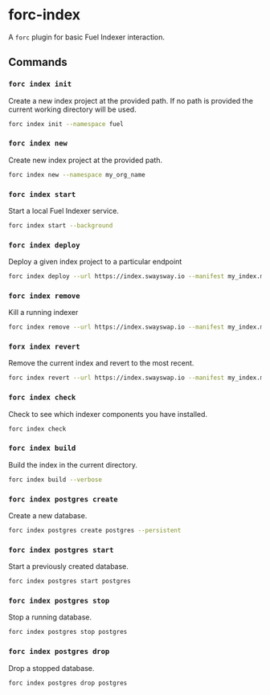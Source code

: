# forc-index

A `forc` plugin for basic Fuel Indexer interaction.

## Commands

### `forc index init`

Create a new index project at the provided path. If no path is provided the current working directory will be used.

```bash
forc index init --namespace fuel
```

### `forc index new`

Create new index project at the provided path.

```bash
forc index new --namespace my_org_name
```

### `forc index start`

Start a local Fuel Indexer service.

```bash
forc index start --background
```

### `forc index deploy`

Deploy a given index project to a particular endpoint

```bash
forc index deploy --url https://index.swaysway.io --manifest my_index.manifest.yaml
```

### `forc index remove`

Kill a running indexer

```bash
forc index remove --url https://index.swayswap.io --manifest my_index.manifest.yaml
```

### `forx index revert`
Remove the current index and revert to the most recent.

```bash
forc index revert --url https://index.swayswap.io --manifest my_index.manifest.yaml
```

### `forc index check`

Check to see which indexer components you have installed.

```bash
forc index check
```

### `forc index build`

Build the index in the current directory.

```bash
forc index build --verbose
```

### `forc index postgres create`

Create a new database.

```bash
forc index postgres create postgres --persistent
```

### `forc index postgres start`

Start a previously created database.

```bash
forc index postgres start postgres
```

### `forc index postgres stop`

Stop a running database.

```bash
forc index postgres stop postgres
```

### `forc index postgres drop`

Drop a stopped database.

```bash
forc index postgres drop postgres
```
